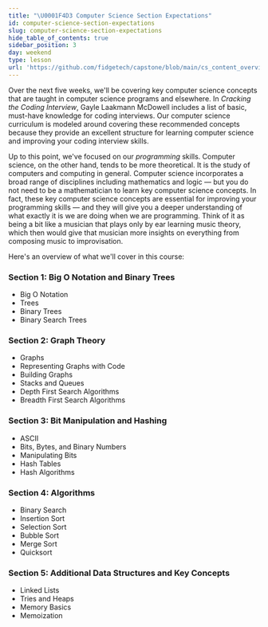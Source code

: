 ```yaml
---
title: "\U0001F4D3 Computer Science Section Expectations"
id: computer-science-section-expectations
slug: computer-science-section-expectations
hide_table_of_contents: true
sidebar_position: 3
day: weekend
type: lesson
url: 'https://github.com/fidgetech/capstone/blob/main/cs_content_overview.md'
---
```


Over the next five weeks, we'll be covering key computer science concepts that are taught in computer science programs and elsewhere. In _Cracking the Coding Interview_, Gayle Laakmann McDowell includes a list of basic, must-have knowledge for coding interviews. Our computer science curriculum is modeled around covering these recommended concepts because they provide an excellent structure for learning computer science and improving your coding interview skills.

Up to this point, we've focused on our _programming_ skills. Computer science, on the other hand, tends to be more theoretical. It is the study of computers and computing in general. Computer science incorporates a broad range of disciplines including mathematics and logic — but you do not need to be a mathematician to learn key computer science concepts. In fact, these key computer science concepts are essential for improving your programming skills — and they will give you a deeper understanding of what exactly it is we are doing when we are programming. Think of it as being a bit like a musician that plays only by ear learning music theory, which then would give that musician more insights on everything from composing music to improvisation.

Here's an overview of what we'll cover in this course:

### Section 1: Big O Notation and Binary Trees

* Big O Notation
* Trees
* Binary Trees
* Binary Search Trees

### Section 2: Graph Theory

* Graphs
* Representing Graphs with Code
* Building Graphs
* Stacks and Queues
* Depth First Search Algorithms
* Breadth First Search Algorithms

### Section 3: Bit Manipulation and Hashing

* ASCII
* Bits, Bytes, and Binary Numbers
* Manipulating Bits
* Hash Tables
* Hash Algorithms

### Section 4: Algorithms

* Binary Search
* Insertion Sort
* Selection Sort
* Bubble Sort
* Merge Sort
* Quicksort

### Section 5: Additional Data Structures and Key Concepts

* Linked Lists
* Tries and Heaps
* Memory Basics
* Memoization